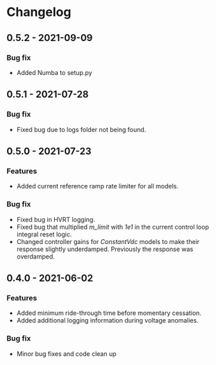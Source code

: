 # Changelog

## 0.5.2 - 2021-09-09

### Bug fix

-   Added Numba to setup.py

## 0.5.1 - 2021-07-28

### Bug fix

-   Fixed bug due to logs folder not being found.

## 0.5.0 - 2021-07-23

### Features

-   Added current reference ramp rate limiter for all models.

### Bug fix

-   Fixed bug in HVRT logging.
-   Fixed bug that multiplied *m_limit* with *1e1* in the current control loop integral reset logic.
-   Changed controller gains for *ConstantVdc* models to make their response slightly underdamped. Previously the response was overdamped.

## 0.4.0 - 2021-06-02

### Features

-   Added minimum ride-through time before momentary cessation.
-   Added additional logging information during voltage anomalies.

### Bug fix

-   Minor bug fixes and code clean up
